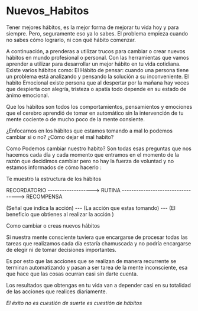 # Nuevos_Habitos

Tener mejores hábitos, es la mejor forma de mejorar tu vida hoy y para siempre. Pero, seguramente eso ya lo sabes. El problema empieza cuando no sabes cómo lograrlo, ni con qué hábito comenzar.

A continuación, a prenderas a utilizar trucos para cambiar o crear nuevos hábitos en mundo profesional o personal. Con las herramientas 
que vamos aprender a utilizar para desarrollar un mejor hábito en tu vida cotidiana. Existe varios hábitos como: El Hábito de pensar: 
cuando una persona tiene un problema está analizando y pensando la solución a su inconveniente. El habito Emocional existe persona que al 
despertar por la mañana hay veces que despierta con alegría, tristeza o apatía todo depende en su estado de ánimo emocional.

Que los hábitos son todos los comportamientos, pensamientos y emociones que el cerebro aprendió de tomar en automático sin la intervención 
de tu mente cociente o de mucho poco de la mente consiente.

¿Enfocarnos en los hábitos que estamos tomando a mal lo podemos cambiar si o no? ¿Cómo dejar el mal habito?

Como Podemos cambiar nuestro habito? Son todas esas preguntas que nos hacemos cada día y cada momento que entramos en el momento de la 
razón que decidimos cambiar pero no hay la fuerza de voluntad y no estamos informados de cómo hacerlo :

Te muestro la estructura de los hábitos

RECORDATORIO -------------------> RUTINA ----------------------------------> RECOMPENSA

(Señal que indica la acción) --- (La acción que estas tomando) --- (El beneficio que obtienes al realizar la acción )

Como cambiar o creas nuevos hábitos

Si nuestra mente consciente tuviera que encargarse de procesar todas las tareas que realizamos cada día estaría chamuscada y no podría encargarse de elegir ni de tomar decisiones importantes.

Es por esto que las acciones que se realizan de manera recurrente se terminan automatizando y pasan a ser tarea de la mente inconsciente, esa que hace que las cosas ocurran casi sin darte cuenta.

Los resultados que obtengas en tu vida van a depender casi en su totalidad de las acciones que realices diariamente.

*El éxito no es cuestión de suerte es cuestión de hábitos*